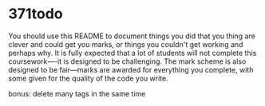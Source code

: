 # 371todo

You should use this README to document things you did that you thing are clever and could get you marks, or things you couldn't get working and perhaps why. It is fully expected that a lot of students will not complete this coursework—-it is designed to be challenging. The mark scheme is also designed to be fair—marks are awarded for everything you complete, with some given for the quality of the code you write.

bonus: delete many tags in the same time